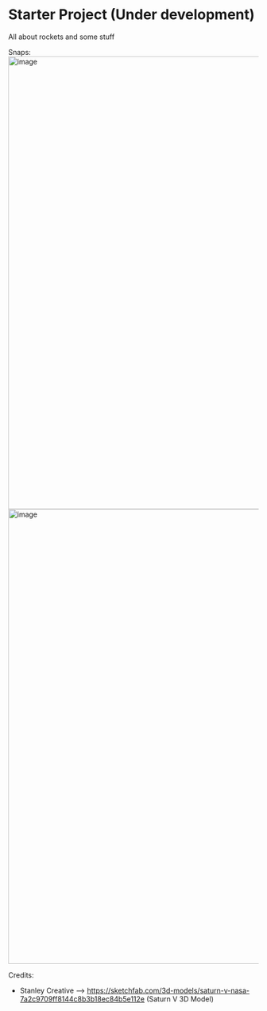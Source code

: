 ﻿# Starter Project (Under development)
<p>All about rockets and some stuff</p>
Snaps:
  <img width="1916" height="910" alt="image" src="https://github.com/user-attachments/assets/a2d883b0-c2c2-4cfc-973d-3ef129800e77" />
  <img width="1920" height="914" alt="image" src="https://github.com/user-attachments/assets/1572aab1-6575-4982-a1a2-7d4e1c68b574" />

Credits: 
  - Stanley Creative --> https://sketchfab.com/3d-models/saturn-v-nasa-7a2c9709ff8144c8b3b18ec84b5e112e (Saturn V 3D Model)




